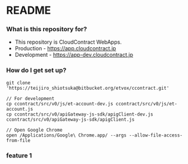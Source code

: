 # README

### What is this repository for?
* This repository is CloudContract WebApps.  
* Production - https://app.cloudcontract.jp  
* Development - https://app-dev.cloudcontract.jp  

### How do I get set up?

    git clone 'https://teijiro_shiotsuka@bitbucket.org/etvox/ccontract.git'
    
    // For development
    cp ccontract/src/v0/js/et-account-dev.js ccontract/src/v0/js/et-account.js
    cp ccontract/src/v0/apiGateway-js-sdk/apigClient-dev.js ccontract/src/v0/apiGateway-js-sdk/apigClient.js 
    
    // Open Google Chrome
    open /Applications/Google\ Chrome.app/ --args --allow-file-access-from-file
    
### feature 1
